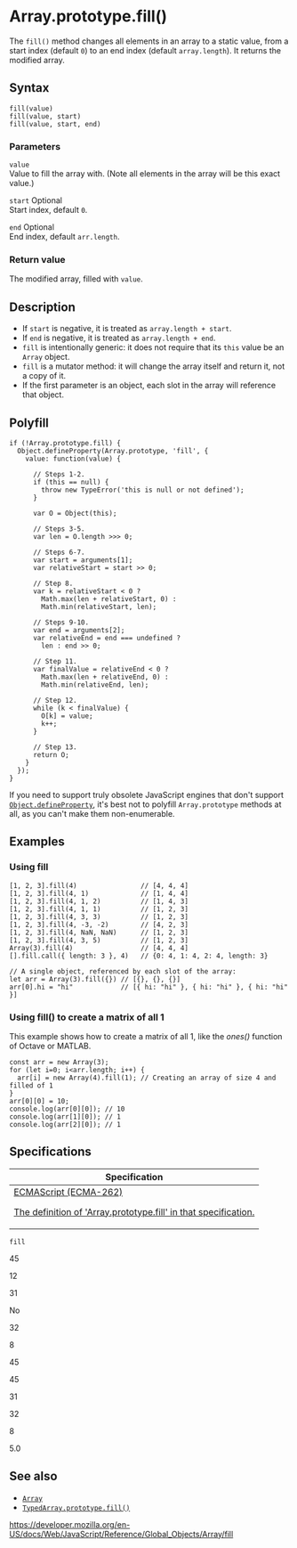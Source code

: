# Array.prototype.fill()

The `fill()` method changes all elements in an array to a static value, from a start index (default `0`) to an end index (default `array.length`). It returns the modified array.

## Syntax

    fill(value)
    fill(value, start)
    fill(value, start, end)

### Parameters

`value`  
Value to fill the array with. (Note all elements in the array will be this exact value.)

`start` <span class="badge inline optional">Optional</span>  
Start index, default `0`.

`end` <span class="badge inline optional">Optional</span>  
End index, default `arr.length`.

### Return value

The modified array, filled with `value`.

## Description

- If `start` is negative, it is treated as `array.length + start`.
- If `end` is negative, it is treated as `array.length + end`.
- `fill` is intentionally generic: it does not require that its `this` value be an `Array` object.
- `fill` is a mutator method: it will change the array itself and return it, not a copy of it.
- If the first parameter is an object, each slot in the array will reference that object.

## Polyfill

    if (!Array.prototype.fill) {
      Object.defineProperty(Array.prototype, 'fill', {
        value: function(value) {

          // Steps 1-2.
          if (this == null) {
            throw new TypeError('this is null or not defined');
          }

          var O = Object(this);

          // Steps 3-5.
          var len = O.length >>> 0;

          // Steps 6-7.
          var start = arguments[1];
          var relativeStart = start >> 0;

          // Step 8.
          var k = relativeStart < 0 ?
            Math.max(len + relativeStart, 0) :
            Math.min(relativeStart, len);

          // Steps 9-10.
          var end = arguments[2];
          var relativeEnd = end === undefined ?
            len : end >> 0;

          // Step 11.
          var finalValue = relativeEnd < 0 ?
            Math.max(len + relativeEnd, 0) :
            Math.min(relativeEnd, len);

          // Step 12.
          while (k < finalValue) {
            O[k] = value;
            k++;
          }

          // Step 13.
          return O;
        }
      });
    }

If you need to support truly obsolete JavaScript engines that don't support [`Object.defineProperty`](../object/defineproperty), it's best not to polyfill `Array.prototype` methods at all, as you can't make them non-enumerable.

## Examples

### Using fill

    [1, 2, 3].fill(4)                // [4, 4, 4]
    [1, 2, 3].fill(4, 1)             // [1, 4, 4]
    [1, 2, 3].fill(4, 1, 2)          // [1, 4, 3]
    [1, 2, 3].fill(4, 1, 1)          // [1, 2, 3]
    [1, 2, 3].fill(4, 3, 3)          // [1, 2, 3]
    [1, 2, 3].fill(4, -3, -2)        // [4, 2, 3]
    [1, 2, 3].fill(4, NaN, NaN)      // [1, 2, 3]
    [1, 2, 3].fill(4, 3, 5)          // [1, 2, 3]
    Array(3).fill(4)                 // [4, 4, 4]
    [].fill.call({ length: 3 }, 4)   // {0: 4, 1: 4, 2: 4, length: 3}

    // A single object, referenced by each slot of the array:
    let arr = Array(3).fill({}) // [{}, {}, {}]
    arr[0].hi = "hi"            // [{ hi: "hi" }, { hi: "hi" }, { hi: "hi" }]

### Using fill() to create a matrix of all 1

This example shows how to create a matrix of all 1, like the _ones()_ function of Octave or MATLAB.

    const arr = new Array(3);
    for (let i=0; i<arr.length; i++) {
      arr[i] = new Array(4).fill(1); // Creating an array of size 4 and filled of 1
    }
    arr[0][0] = 10;
    console.log(arr[0][0]); // 10
    console.log(arr[1][0]); // 1
    console.log(arr[2][0]); // 1

## Specifications

<table><thead><tr class="header"><th>Specification</th></tr></thead><tbody><tr class="odd"><td><a href="https://tc39.es/ecma262/#sec-array.prototype.fill">ECMAScript (ECMA-262) 
<br/>

<span class="small">The definition of 'Array.prototype.fill' in that specification.</span></a></td></tr></tbody></table>

`fill`

45

12

31

No

32

8

45

45

31

32

8

5.0

## See also

- [`Array`](../array)
- [`TypedArray.prototype.fill()`](../typedarray/fill)

<a href="https://developer.mozilla.org/en-US/docs/Web/JavaScript/Reference/Global_Objects/Array/fill" class="_attribution-link">https://developer.mozilla.org/en-US/docs/Web/JavaScript/Reference/Global_Objects/Array/fill</a>
